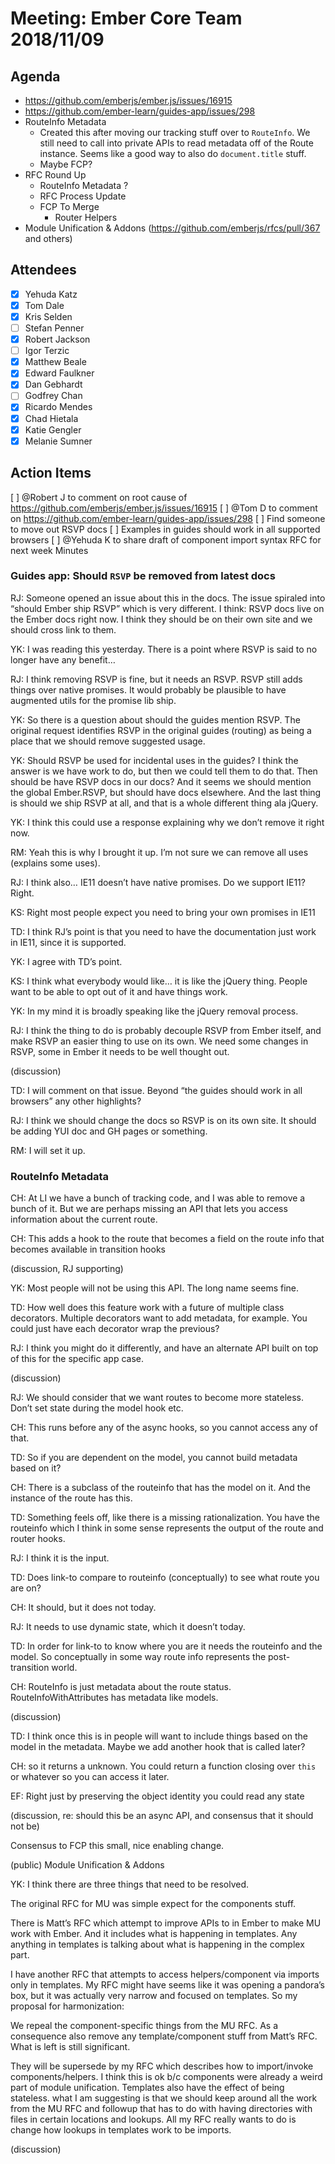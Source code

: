 # Meeting: Ember Core Team 2018/11/09

## Agenda

- https://github.com/emberjs/ember.js/issues/16915
- https://github.com/ember-learn/guides-app/issues/298
- RouteInfo Metadata
  - Created this after moving our tracking stuff over to `RouteInfo`. We still need to call into private APIs to read metadata off of the Route instance. Seems like a good way to also do `document.title` stuff.
  - Maybe FCP?
- RFC Round Up
  - RouteInfo Metadata ?
  - RFC Process Update
  - FCP To Merge
    - Router Helpers
- Module Unification & Addons (https://github.com/emberjs/rfcs/pull/367 and others)

## Attendees

- [x] Yehuda Katz
- [x] Tom Dale
- [x] Kris Selden
- [ ] Stefan Penner
- [x] Robert Jackson
- [ ] Igor Terzic
- [x] Matthew Beale
- [x] Edward Faulkner
- [x] Dan Gebhardt
- [ ] Godfrey Chan
- [x] Ricardo Mendes
- [x] Chad Hietala
- [x] Katie Gengler
- [x] Melanie Sumner

## Action Items

[ ] @Robert J to comment on root cause of https://github.com/emberjs/ember.js/issues/16915
[ ] @Tom D to comment on https://github.com/ember-learn/guides-app/issues/298
  [ ] Find someone to move out RSVP docs
  [ ] Examples in guides should work in all supported browsers
[ ] @Yehuda K to share draft of component import syntax RFC for next week
Minutes

### Guides app: Should `RSVP` be removed from latest docs

RJ: Someone opened an issue about this in the docs. The issue spiraled into “should Ember ship RSVP” which is very different. I think: RSVP docs live on the Ember docs right now. I think they should be on their own site and we should cross link to them.

YK: I was reading this yesterday. There is a point where RSVP is said to no longer have any benefit…

RJ: I think removing RSVP is fine, but it needs an RSVP. RSVP still adds things over native promises. It would probably be plausible to have augmented utils for the promise lib ship.

YK: So there is a question about should the guides mention RSVP. The original request identifies RSVP in the original guides (routing) as being a place that we should remove suggested usage.

YK: Should RSVP be used for incidental uses in the guides? I think the answer is we have work to do, but then we could tell them to do that. Then should be have RSVP docs in our docs? And it seems we should mention the global Ember.RSVP, but should have docs elsewhere. And the last thing is should we ship RSVP at all, and that is a whole different thing ala jQuery.

YK: I think this could use a response explaining why we don’t remove it right now.

RM: Yeah this is why I brought it up. I’m not sure we can remove all uses (explains some uses).

RJ: I think also… IE11 doesn’t have native promises. Do we support IE11? Right.

KS: Right most people expect you need to bring your own promises in IE11

TD: I think RJ’s point is that you need to have the documentation just work in IE11, since it is supported.

YK: I agree with TD’s point.

KS: I think what everybody would like… it is like the jQuery thing. People want to be able to opt out of it and have things work.

YK: In my mind it is broadly speaking like the jQuery removal process.

RJ: I think the thing to do is probably decouple RSVP from Ember itself, and make RSVP an easier thing to use on its own. We need some changes in RSVP, some in Ember it needs to be well thought out.

(discussion)

TD: I will comment on that issue. Beyond “the guides should work in all browsers” any other highlights?

RJ: I think we should change the docs so RSVP is on its own site. It should be adding YUI doc and GH pages or something.

RM: I will set it up.

### RouteInfo Metadata

CH: At LI we have a bunch of tracking code, and I was able to remove a bunch of it. But we are perhaps missing an API that lets you access information about the current route.

CH: This adds a hook to the route that becomes a field on the route info that becomes available in transition hooks

(discussion, RJ supporting)

YK: Most people will not be using this API. The long name seems fine.

TD: How well does this feature work with a future of multiple class decorators. Multiple decorators want to add metadata, for example. You could just have each decorator wrap the previous?

RJ: I think you might do it differently, and have an alternate API built on top of this for the specific app case.

(discussion)

RJ: We should consider that we want routes to become more stateless. Don’t set state during the model hook etc.

CH: This runs before any of the async hooks, so you cannot access any of that.

TD: So if you are dependent on the model, you cannot build metadata based on it?

CH: There is a subclass of the routeinfo that has the model on it. And the instance of the route has this.

TD: Something feels off, like there is a missing rationalization. You have the routeinfo which I think in some sense represents the output of the route and router hooks.

RJ: I think it is the input.

TD: Does link-to compare to routeinfo (conceptually) to see what route you are on?

CH: It should, but it does not today.

RJ: It needs to use dynamic state, which it doesn’t today.

TD: In order for link-to to know where you are it needs the routeinfo and the model. So conceptually in some way route info represents the post-transition world.

CH: RouteInfo is just metadata about the route status. RouteInfoWithAttributes has metadata like models.

(discussion)

TD: I think once this is in people will want to include things based on the model in the metadata. Maybe we add another hook that is called later?

CH: so it returns a unknown. You could return a function closing over `this` or whatever so you can access it later.

EF: Right just by preserving the object identity you could read any state

(discussion, re: should this be an async API, and consensus that it should not be)

Consensus to FCP this small, nice enabling change.

(public) Module Unification & Addons

YK: I think there are three things that need to be resolved.

The original RFC for MU was simple expect for the components stuff.

There is Matt’s RFC which attempt to improve APIs to in Ember to make MU work with Ember. And it includes what is happening in templates. Any anything in templates is talking about what is happening in  the complex part.

I have another RFC that attempts to access helpers/component via imports only in templates. My RFC might have seems like it was opening a pandora’s box, but it was actually very narrow and focused on templates. So my proposal for harmonization:

We repeal the component-specific things from the MU RFC. As a consequence also remove any template/component stuff from Matt’s RFC. What is left is still significant.

They will be supersede by my RFC which describes how to import/invoke components/helpers. I think this is ok b/c components were already a weird part of module unification. Templates also have the effect of being stateless. what I am suggesting is that we should keep around all the work from the MU RFC and followup that has to do with having directories with files in certain locations and lookups. All my RFC really wants to do is change how lookups in templates work to be imports.

(discussion)
